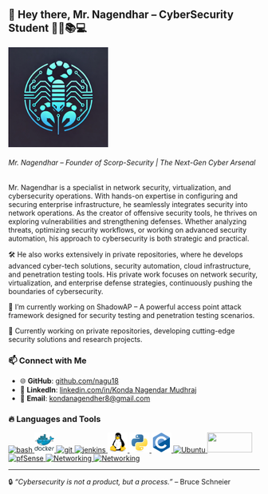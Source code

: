 ## 👋 Hey there, Mr. **Nagendhar** – CyberSecurity Student 🧑‍🎓📚💻
<img src="https://github.com/nagu18/nagu18/blob/main/image.png" alt="Scorpion Logo" width="200">  





######  Mr. Nagendhar – Founder of Scorp-Security | The Next-Gen Cyber Arsenal


Mr. Nagendhar is a specialist in network security, virtualization, and cybersecurity operations. With hands-on expertise in configuring and securing enterprise infrastructure, he seamlessly integrates security into network operations. As the creator of offensive security tools, he thrives on exploring vulnerabilities and strengthening defenses. Whether analyzing threats, optimizing security workflows, or working on advanced security automation, his approach to cybersecurity is both strategic and practical.

🛠️ He also works extensively in private repositories, where he develops advanced cyber-tech solutions, security automation, cloud infrastructure, and penetration testing tools. His private work focuses on network security, virtualization, and enterprise defense strategies, continuously pushing the boundaries of cybersecurity.

🔬 I’m currently working on ShadowAP – A powerful access point attack framework designed for security testing and penetration testing scenarios.

🔧 Currently working on private repositories, developing cutting-edge security solutions and research projects.

### 📫 Connect with Me
- 🌐 **GitHub**: [github.com/nagu18](https://github.com/nagu18)
- 🔗 **LinkedIn**: [linkedin.com/in/Konda Nagendar Mudhraj](https://linkedin.com/in/konda-nagendar-82a57b26a)
- 📧 **Email**: kondanagendher8@gmail.com

### 🔥 Languages and Tools
<p align="left"> 
  <a href="https://www.gnu.org/software/bash/" target="_blank" rel="noreferrer"> <img src="https://www.vectorlogo.zone/logos/gnu_bash/gnu_bash-icon.svg" alt="bash" width="40" height="40"/> </a> 
  <a href="https://www.docker.com/" target="_blank" rel="noreferrer"> <img src="https://raw.githubusercontent.com/devicons/devicon/master/icons/docker/docker-original-wordmark.svg" alt="docker" width="40" height="40"/> </a> 
  <a href="https://git-scm.com/" target="_blank" rel="noreferrer"> <img src="https://www.vectorlogo.zone/logos/git-scm/git-scm-icon.svg" alt="git" width="40" height="40"/> </a> 
  <a href="https://www.jenkins.io" target="_blank" rel="noreferrer"> <img src="https://www.vectorlogo.zone/logos/jenkins/jenkins-icon.svg" alt="jenkins" width="40" height="40"/> </a> 
  <a href="https://www.linux.org/" target="_blank" rel="noreferrer"> <img src="https://raw.githubusercontent.com/devicons/devicon/master/icons/linux/linux-original.svg" alt="linux" width="40" height="40"/> </a> 
  <a href="https://www.python.org/" target="_blank" rel="noreferrer"> <img src="https://raw.githubusercontent.com/devicons/devicon/master/icons/python/python-original.svg" alt="python" width="40" height="40"/> </a> 
  <a href="https://www.cprogramming.com/" target="_blank" rel="noreferrer"> <img src="https://raw.githubusercontent.com/devicons/devicon/master/icons/c/c-original.svg" alt="c" width="40" height="40"/> </a> 
  <a href="https://ubuntu.com/" target="_blank" rel="noreferrer"> <img src="https://assets.ubuntu.com/v1/ff6a9a38-ubuntu-logo-2022.svg" alt="Ubuntu" width="90" height="50"/> </a> 
  <a href="https://www.splunk.com/" target="_blank" rel="noreferrer"> <img src="https://upload.wikimedia.org/wikipedia/commons/f/f8/Splunk_logo.png" width="90" height="40"/> </a> 
  <a href="https://www.pfsense.org/" target="_blank" rel="noreferrer"> <img src="https://upload.wikimedia.org/wikipedia/commons/2/2a/PfSense_logo.svg" alt="pfSense" width="80" height="40"/> </a> 
  <a href="https://www.networking.com/" target="_blank" rel="noreferrer"> <img src="https://upload.wikimedia.org/wikipedia/commons/6/64/Cisco_logo.svg" alt="Networking" width="80" height="40"/> </a> 
    <a href="https://www.networking.com/" target="_blank" rel="noreferrer"> <img src="https://upload.wikimedia.org/wikipedia/commons/2/2b/Kali-dragon-icon.svg" alt="Networking" width="100" height="100"/> </a> 

</p>

---
🔒 *“Cybersecurity is not a product, but a process.”* – Bruce Schneier

